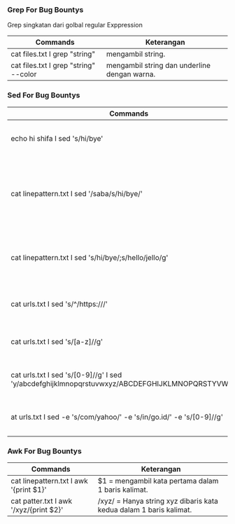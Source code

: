 ### Grep For Bug Bountys
Grep singkatan dari golbal regular Exppression

Commands | Keterangan
---------|-----------
cat files.txt I grep "string"  | mengambil string.
cat files.txt I grep "string" --color  | mengambil string dan underline dengan warna.


### Sed For Bug Bountys

Commands | Keterangan
---------|-----------
echo hi shifa I sed 's/hi/bye'  | mengganti kata hi menjadi bye ; s = awal..
cat linepattern.txt I sed '/saba/s/hi/bye/'  | Mengganti fil yang memiliki awalan hi menjadi bye dan semua yang mengandung kalimat saba. 
cat linepattern.txt I sed 's/hi/bye/;s/hello/jello/g'  | string hi diubah menjadi bye dan string hello dibuah menjadi jello.
cat urls.txt I sed 's/^/https:\/\//'  | Menambahkan https:// dibelakang nama url.
cat urls.txt I sed 's/[a-z]//g' | Menghapus konten yang mengandung string a-z.    
cat urls.txt I sed 's/[0-9]//g' I sed 'y/abcdefghijklmnopqrstuvwxyz/ABCDEFGHIJKLMNOPQRSTYVWXYZ/'  | mengubah huruf abjad biasa menjadi huruf KAPITAL
at urls.txt I sed  -e 's/com/yahoo/' -e 's/in/go.id/' -e 's/[0-9]//g' | Gunakan -e untuk Multiple perintah satu baris sed


### Awk For Bug Bountys

Commands | Keterangan
---------|-----------
cat linepattern.txt I awk '{print $1}' | $1 = mengambil kata pertama dalam 1 baris kalimat.    
cat patter.txt I awk '/xyz/{print $2}' | /xyz/ = Hanya string xyz dibaris kata kedua dalam 1 baris kalimat.
